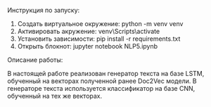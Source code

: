 Инструкция по запуску:
1. Создать виртуальное окружение: python -m venv venv
2. Активировать акружение: venv\Scripts\activate
3. Установить зависимости: pip install -r requirements.txt
4. Открыть блокнот: jupyter notebook NLP5.ipynb

Описание работы:

В настоящей работе реализован генератор текста на базе LSTM, обученный на векторах полученной ранее Doc2Vec модели.
В генераторе текста используется классификатор на базе CNN, обученный на тех же векторах.
